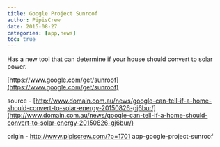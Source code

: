```yaml
---
title: Google Project Sunroof
author: PipisCrew
date: 2015-08-27
categories: [app,news]
toc: true
---
```


Has a new tool that can determine if your house should convert to solar power.

[https://www.google.com/get/sunroof](https://www.google.com/get/sunroof)

source - [http://www.domain.com.au/news/google-can-tell-if-a-home-should-convert-to-solar-energy-20150826-gj6bur/](http://www.domain.com.au/news/google-can-tell-if-a-home-should-convert-to-solar-energy-20150826-gj6bur/)

origin - http://www.pipiscrew.com/?p=1701 app-google-project-sunroof